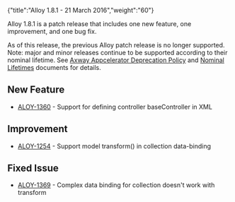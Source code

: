 {"title":"Alloy 1.8.1 - 21 March 2016","weight":"60"}

Alloy 1.8.1 is a patch release that includes one new feature, one improvement, and one bug fix.

As of this release, the previous Alloy patch release is no longer supported. Note: major and minor releases continue to be supported according to their nominal lifetime. See [Axway Appcelerator Deprecation Policy](/docs/appc/AMPLIFY_Appcelerator_Services_Overview/Axway_Appcelerator_Deprecation_Policy/) and [Nominal Lifetimes](/docs/appc/AMPLIFY_Appcelerator_Services_Overview/Axway_Appcelerator_Product_Lifecycle/#NominalLifetimes) documents for details.

## New Feature

* [ALOY-1360](https://jira.appcelerator.org/browse/ALOY-1360) - Support for defining controller baseController in XML


## Improvement

* [ALOY-1254](https://jira.appcelerator.org/browse/ALOY-1254) - Support model transform() in collection data-binding


## Fixed Issue

* [ALOY-1369](https://jira.appcelerator.org/browse/ALOY-1369) - Complex data binding for collection doesn't work with transform
